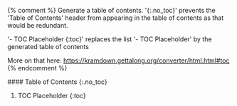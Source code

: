 {% comment %}
Generate a table of contents.
'{:.no_toc}' prevents the 'Table of Contents' header from appearing in the table of contents as that would be redundant.

'- TOC Placeholder
{:toc}' replaces the list '- TOC Placeholder' by the generated table of contents

More on that here: https://kramdown.gettalong.org/converter/html.html#toc
{% endcomment %}

<div class="toc" markdown="1">
#### Table of Contents
{:.no_toc}

1. TOC Placeholder
{:toc}
</div>